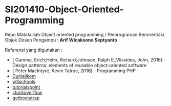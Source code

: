 # SI201410-Object-Oriented-Programming
Repo Matakuliah Object oriented programming / Pemrograman Berorientasi Objek
Dosen Pengampu : **Arif Wicaksono Septyanto**<br>


Referensi yang digunakan :
- [	Gamma, Erich;Helm, Richard;Johnson, Ralph E.;Vlissides, John, 2016] - 	Design patterns: elements of reusable object-oriented software
- [	Peter MacIntyre, Kevin Tatroe, 2016] - 	Programming PHP
- [Duniailkom](https://www.duniailkom.com/)
- [w3schools](https://www.w3schools.com/python/default.asp)
- [tutorialspoint](https://www.tutorialspoint.com/index.htm)
- [stackoverflow](https://stackoverflow.com/)
- [getbootstrap](https://getbootstrap.com/docs/5.0/getting-started/introduction/)